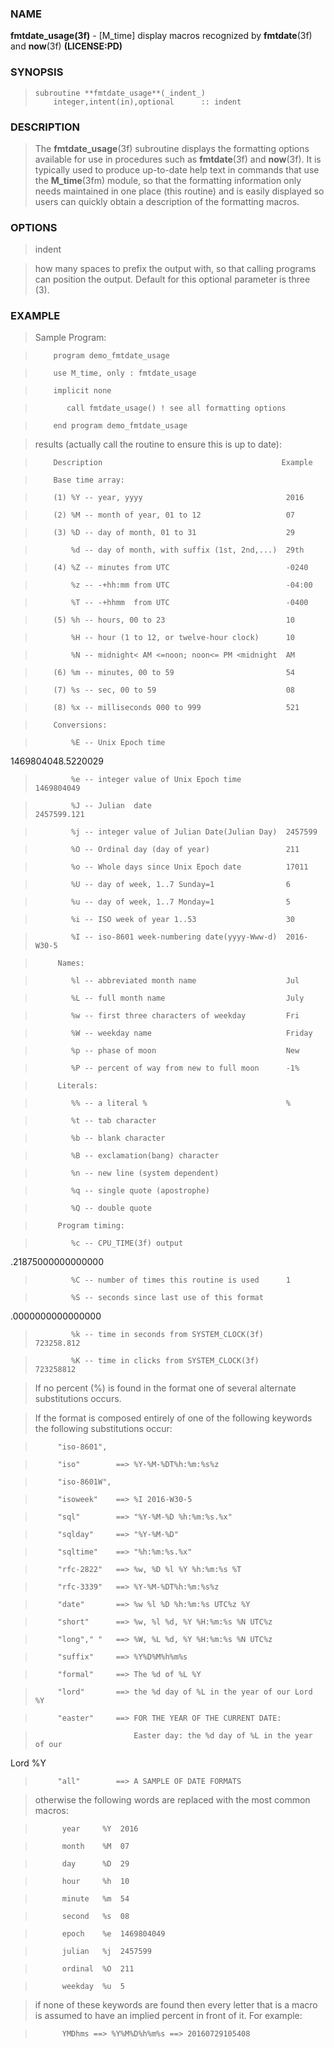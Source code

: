### NAME

**fmtdate_usage(3f)** \- [M_time] display macros recognized by **fmtdate**(3f) and **now**(3f) **(LICENSE:PD)**

### SYNOPSIS

>     subroutine **fmtdate_usage**(_indent_)
>         integer,intent(in),optional      :: indent

### DESCRIPTION

> The **fmtdate_usage**(3f) subroutine displays the formatting options
available for use in procedures such as **fmtdate**(3f) and **now**(3f). It is
typically used to produce up-to-date help text in commands that use the
**M_time**(3fm) module, so that the formatting information only needs
maintained in one place (this routine) and is easily displayed so users can
quickly obtain a description of the formatting macros.

### OPTIONS

> indent

> how many spaces to prefix the output with, so that calling programs can
position the output. Default for this optional parameter is three (3).

### EXAMPLE

> Sample Program:

>  
>  
>         program demo_fmtdate_usage

>         use M_time, only : fmtdate_usage

>         implicit none

>            call fmtdate_usage() ! see all formatting options

>         end program demo_fmtdate_usage

>  
>  
>  
>

> results (actually call the routine to ensure this is up to date):

>  
>  
>         Description                                        Example

>  
>         Base time array:

>         (1) %Y -- year, yyyy                                2016

>         (2) %M -- month of year, 01 to 12                   07

>         (3) %D -- day of month, 01 to 31                    29

>             %d -- day of month, with suffix (1st, 2nd,...)  29th

>         (4) %Z -- minutes from UTC                          -0240

>             %z -- -+hh:mm from UTC                          -04:00

>             %T -- -+hhmm  from UTC                          -0400

>         (5) %h -- hours, 00 to 23                           10

>             %H -- hour (1 to 12, or twelve-hour clock)      10

>             %N -- midnight< AM <=noon; noon<= PM <midnight  AM

>         (6) %m -- minutes, 00 to 59                         54

>         (7) %s -- sec, 00 to 59                             08

>         (8) %x -- milliseconds 000 to 999                   521

>         Conversions:

>             %E -- Unix Epoch time
1469804048.5220029

>             %e -- integer value of Unix Epoch time          1469804049

>             %J -- Julian  date                              2457599.121

>             %j -- integer value of Julian Date(Julian Day)  2457599

>             %O -- Ordinal day (day of year)                 211

>             %o -- Whole days since Unix Epoch date          17011

>             %U -- day of week, 1..7 Sunday=1                6

>             %u -- day of week, 1..7 Monday=1                5

>             %i -- ISO week of year 1..53                    30

>             %I -- iso-8601 week-numbering date(yyyy-Www-d)  2016-W30-5

>          Names:

>             %l -- abbreviated month name                    Jul

>             %L -- full month name                           July

>             %w -- first three characters of weekday         Fri

>             %W -- weekday name                              Friday

>             %p -- phase of moon                             New

>             %P -- percent of way from new to full moon      -1%

>          Literals:

>             %% -- a literal %                               %

>             %t -- tab character

>             %b -- blank character

>             %B -- exclamation(bang) character

>             %n -- new line (system dependent)

>             %q -- single quote (apostrophe)

>             %Q -- double quote

>          Program timing:

>             %c -- CPU_TIME(3f) output
.21875000000000000

>             %C -- number of times this routine is used      1

>             %S -- seconds since last use of this format
.0000000000000000

>             %k -- time in seconds from SYSTEM_CLOCK(3f)     723258.812

>             %K -- time in clicks from SYSTEM_CLOCK(3f)      723258812

>  
>  
>  
>

> If no percent (%) is found in the format one of several alternate
substitutions occurs.

>

> If the format is composed entirely of one of the following keywords the
following substitutions occur:

>  
>  
>          "iso-8601",

>          "iso"        ==> %Y-%M-%DT%h:%m:%s%z

>          "iso-8601W",

>          "isoweek"    ==> %I 2016-W30-5

>          "sql"        ==> "%Y-%M-%D %h:%m:%s.%x"

>          "sqlday"     ==> "%Y-%M-%D"

>          "sqltime"    ==> "%h:%m:%s.%x"

>          "rfc-2822"   ==> %w, %D %l %Y %h:%m:%s %T

>          "rfc-3339"   ==> %Y-%M-%DT%h:%m:%s%z

>          "date"       ==> %w %l %D %h:%m:%s UTC%z %Y

>          "short"      ==> %w, %l %d, %Y %H:%m:%s %N UTC%z

>          "long"," "   ==> %W, %L %d, %Y %H:%m:%s %N UTC%z

>          "suffix"     ==> %Y%D%M%h%m%s

>          "formal"     ==> The %d of %L %Y

>          "lord"       ==> the %d day of %L in the year of our Lord %Y

>          "easter"     ==> FOR THE YEAR OF THE CURRENT DATE:

>                           Easter day: the %d day of %L in the year of our
Lord %Y

>          "all"        ==> A SAMPLE OF DATE FORMATS

>  
>  
>  
>

> otherwise the following words are replaced with the most common macros:

>  
>  
>           year     %Y  2016

>           month    %M  07

>           day      %D  29

>           hour     %h  10

>           minute   %m  54

>           second   %s  08

>           epoch    %e  1469804049

>           julian   %j  2457599

>           ordinal  %O  211

>           weekday  %u  5

>  
>  
>  
>

> if none of these keywords are found then every letter that is a macro is
assumed to have an implied percent in front of it. For example:

>  
>  
>           YMDhms ==> %Y%M%D%h%m%s ==> 20160729105408

>  

